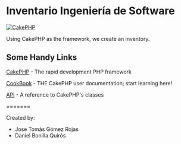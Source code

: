 Inventario Ingeniería de Software
=======

[![CakePHP](http://cakephp.org/img/cake-logo.png)](http://www.cakephp.org)

Using CakePHP as the framework, we create an inventory.

Some Handy Links
----------------

[CakePHP](http://www.cakephp.org) - The rapid development PHP framework

[CookBook](http://book.cakephp.org) - THE CakePHP user documentation; start learning here!

[API](http://api.cakephp.org) - A reference to CakePHP's classes

=======

Created by:
- Jose Tomás Gómez Rojas
- Daniel Bonilla Quirós